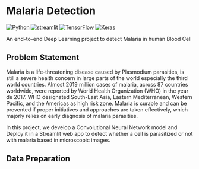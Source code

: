 # **Malaria Detection**

[![Python](https://img.shields.io/badge/python-3670A0?style=for-the-badge&logo=python&logoColor=ffdd54)](https://www.python.org)
[![streamlit](https://img.shields.io/badge/Streamlit-FF4B4B?style=for-the-badge&logo=Streamlit&logoColor=white)](https://streamlit.io/)
[![TensorFlow](https://img.shields.io/badge/TensorFlow-%23FF6F00.svg?style=for-the-badge&logo=TensorFlow&logoColor=white)](https://www.tensorflow.org/)
[![Keras](https://img.shields.io/badge/Keras-%23D00000.svg?style=for-the-badge&logo=Keras&logoColor=white)](https://keras.io/)

An end-to-end Deep Learning project to detect Malaria in human Blood Cell

## **Problem Statement**
Malaria is a life-threatening disease caused by Plasmodium parasities, is still a severe health concern in large parts of the world especially the third world countries. Almost 2019 million cases of malaria, across 87 countries worldwide, were reported by World Health Organization (WHO) in the year de 2017. WHO designated South-East Asia, Eastern Mediterranean, Western Pacific, and the Americas as high risk zone. Malaria is curable and can be prevented if proper initiatives and approaches are taken effectively, which majorly relies on early diagnosis of malaria parasities.

In this project, we develop a Convolutional Neural Network model and Deploy it in a Streamlit web app to detect whether a cell is parasitized or not with malaria based in microscopic images.

## **Data Preparation**


